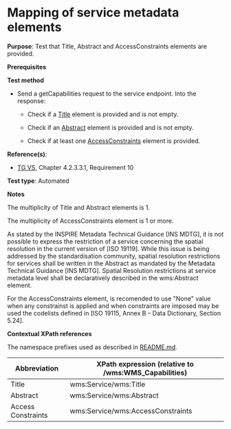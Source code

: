 # Mapping of service metadata elements

**Purpose**: Test that Title, Abstract and AccessConstraints elements are provided.

**Prerequisites**

**Test method**

* Send a getCapabilities request to the service endpoint. Into the response:

  * Check if a [Title](#title) element is provided and is not empty.

  * Check if an [Abstract](#abstract) element is provided and is not empty.

  * Check if at least one [AccessConstraints](#accessConstraints) element is provided.

**Reference(s)**:
* [TG VS](./README.md#ref_TG_VS), Chapter 4.2.3.3.1, Requirement 10

**Test type**: Automated

**Notes**

The multiplicity of Title and Abstract elements is 1.

The multiplicity of AccessConstraints element is 1 or more.

As stated by the INSPIRE Metadata Technical Guidance [INS MDTG], it is not possible to express the restriction of a service concerning the spatial resolution in the current version of [ISO 19119].
While this issue is being addressed by the standardisation community, spatial resolution restrictions for services shall be written in the Abstract as mandated by the Metadata Technical Guidance [INS MDTG]. Spatial Resolution restrictions at service metadata
level shall be declaratively described in the wms:Abstract element.

For the AccessConstraints element, is recomended to use "None" value when any constrainst is applied and when constraints are imposed may be used the codelists defined in [ISO 19115, Annex B – Data Dictionary, Section 5.24].

**Contextual XPath references**

The namespace prefixes used as described in [README.md](./README.md#namespaces).

Abbreviation                                               |  XPath expression (relative to /wms:WMS_Capabilities)
---------------------------------------------------------- | -------------------------------------------------------------------------
Title <a name="title"></a> | wms:Service/wms:Title
Abstract <a name="abstract"></a> | wms:Service/wms:Abstract
Access Constraints <a name="accessConstraints"></a> | wms:Service/wms:AccessConstraints
